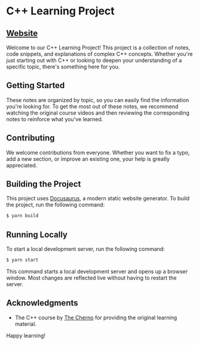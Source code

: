 # C++ Learning Project

## [Website](https://michalskibinski109.github.io/learn-cpp/)

Welcome to our C++ Learning Project! This project is a collection of notes, code snippets, and explanations of complex C++ concepts. Whether you're just starting out with C++ or looking to deepen your understanding of a specific topic, there's something here for you.

## Getting Started

These notes are organized by topic, so you can easily find the information you're looking for. To get the most out of these notes, we recommend watching the original course videos and then reviewing the corresponding notes to reinforce what you've learned.

## Contributing

We welcome contributions from everyone. Whether you want to fix a typo, add a new section, or improve an existing one, your help is greatly appreciated. 

## Building the Project

This project uses [Docusaurus](https://docusaurus.io/), a modern static website generator. To build the project, run the following command:

```sh
$ yarn build
```

## Running Locally

To start a local development server, run the following command:

```sh
$ yarn start
```

This command starts a local development server and opens up a browser window. Most changes are reflected live without having to restart the server.

## Acknowledgments

- The C++ course by [The Cherno](https://www.youtube.com/watch?v=18c3MTX0PK0&list=PLlrATfBNZ98dudnM48yfGUldqGD0S4FFb&pp=iAQB) for providing the original learning material.

Happy learning!
